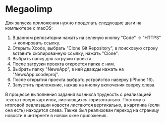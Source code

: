 # Megaolimp

Для запуска приложения нужно проделать следующие шаги на компьютере с macOS:
1. В данном репозитории нажать на зеленую кнопку "Code" -> "HTTPS" -> копировать ссылку. 
2. Открыть Xcode, выбрать "Clone Git Repository", в поисковую строку вставить скопированную ссылку, нажать "Clone".
3. Выбрать папку для загрузки проекта.
4. После загрузки проекта откроется папка с ним.
5. Выбрать папку "NewsApp", в ней дважды нажать на "NewsApp.xcodeproj". 
6. После открытия проекта выбрать устройство наверху (iPhone 16).
7. Запустить приложение, нажав на кнопку включения сверху слева.

В процессе выполнения задания возникла трудность с реализацией текста поверх картинок, листающихся горизонтально. Поэтому в итоговой реализации новости листаются вертикально, а картинка (если она есть) находится слева. Также был реализован переход на страницу новости в интернете в новом окне приложения. 
